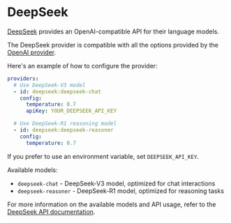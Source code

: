 # DeepSeek

[DeepSeek](https://platform.deepseek.com/) provides an OpenAI-compatible API for their language models.

The DeepSeek provider is compatible with all the options provided by the [OpenAI provider](/docs/providers/openai/).

Here's an example of how to configure the provider:

```yaml
providers:
  # Use DeepSeek-V3 model
  - id: deepseek:deepseek-chat
    config:
      temperature: 0.7
      apiKey: YOUR_DEEPSEEK_API_KEY

  # Use DeepSeek-R1 reasoning model
  - id: deepseek:deepseek-reasoner
    config:
      temperature: 0.7
```

If you prefer to use an environment variable, set `DEEPSEEK_API_KEY`.

Available models:

- `deepseek-chat` - DeepSeek-V3 model, optimized for chat interactions
- `deepseek-reasoner` - DeepSeek-R1 model, optimized for reasoning tasks

For more information on the available models and API usage, refer to the [DeepSeek API documentation](https://platform.deepseek.com/docs).
